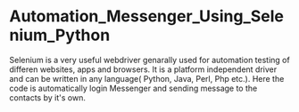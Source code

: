 # Automation_Messenger_Using_Selenium_Python
Selenium is a very useful webdriver genarally used for automation testing of differen websites, apps and browsers. It is a platform independent driver and can be written in any language( Python, Java, Perl, Php etc.). Here the code is automatically login Messenger and sending message to the contacts by it's own.
